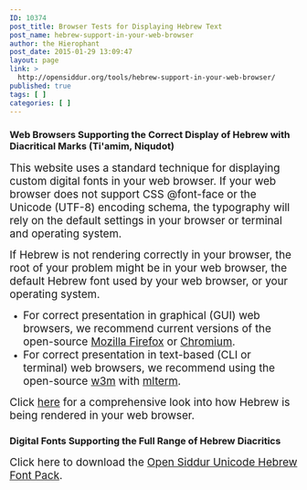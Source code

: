 ```yaml
---
ID: 10374
post_title: Browser Tests for Displaying Hebrew Text
post_name: hebrew-support-in-your-web-browser
author: the Hierophant
post_date: 2015-01-29 13:09:47
layout: page
link: >
  http://opensiddur.org/tools/hebrew-support-in-your-web-browser/
published: true
tags: [ ]
categories: [ ]
---
```

<h3>Web Browsers Supporting the Correct Display of Hebrew with Diacritical Marks (Ti'amim, Niqudot)</h3>
<span style="font-size: 14pt;">This website uses a standard technique for displaying custom digital fonts in your web browser. If your web browser does not support CSS @font-face or the Unicode (UTF-8) encoding schema, the typography will rely on the default settings in your browser or terminal and operating system.
</span>

<span style="font-size: 14pt;">If Hebrew is not rendering correctly in your browser, the root of your problem might be in your web browser, the default Hebrew font used by your web browser, or your operating system.</span>
<ul>
	<li><span style="font-size: 14pt;">For correct presentation in graphical (GUI) web browsers, we recommend current versions of the open-source <a href="https://www.mozilla.org/firefox/new/">Mozilla Firefox</a> or <a href="https://www.chromium.org/getting-involved/download-chromium">Chromium</a>.</span></li>
	<li><span style="font-size: 14pt;">For correct presentation in text-based (CLI or terminal) web browsers, we recommend using the open-source <a href="http://w3m.sourceforge.net/">w3m</a> with <a href="https://sourceforge.net/projects/mlterm/">mlterm</a>.</span></li>
</ul>
<span style="font-size: 14pt;">Click <a href="http://aharon.varady.net/browser-test">here</a> for a comprehensive look into how Hebrew is being rendered in your web browser.
</span>
<h3>Digital Fonts Supporting the Full Range of Hebrew Diacritics</h3>
<span style="font-size: 14pt;">Click here to download the <a href="http://opensiddur.org/tools/fonts/">Open Siddur Unicode Hebrew Font Pack</a>.</span>